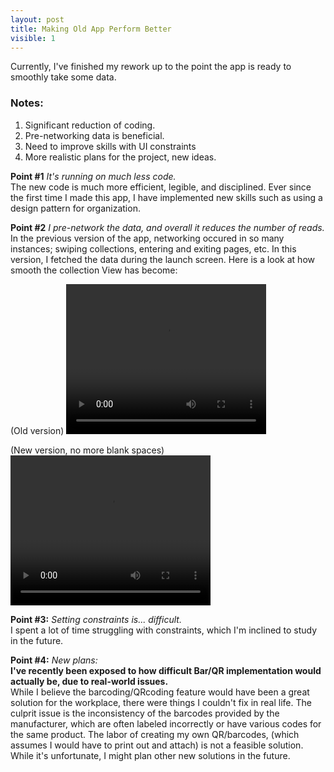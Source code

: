 ```yaml
---
layout: post
title: Making Old App Perform Better
visible: 1
---
```


Currently, I've finished my rework up to the point the app is ready to smoothly take some data. 

<h3>Notes:</h3>

<ol>
  <li>Significant reduction of coding.</li>
  <li>Pre-networking data is beneficial.</li>
  <li>Need to improve skills with UI constraints</li>
  <li>More realistic plans for the project, new ideas.</li>
</ol> 

<p>
<b>Point #1</b> <i>It's running on much less code.</i><br />
The new code is much more efficient, legible, and disciplined. Ever since the first time I made this app, I have implemented new skills such as using a design pattern for organization.
</p>  

<b>Point #2</b> <i>I pre-network the data, and overall it reduces the number of reads.</i><br />
In the previous version of the app, networking occured in so many instances; swiping collections, entering and exiting pages, etc. 
In this version, I fetched the data during the launch screen. Here is a look at how smooth the collection View has become:

(Old version)
<video width="320" height="240" controls>
  <source type="video/mp4" src="https://mikio1998.github.io/images/11_2_2020//Collection_Recording_1.mp4">
</video>

(New version, no more blank spaces)
<video width="320" height="240" controls>
  <source type="video/mp4" src="https://mikio1998.github.io/images/11_2_2020//Collection_Recording_2.mp4">
</video>

<b>Point #3:</b> <i>Setting constraints is... difficult.</i><br />
I spent a lot of time struggling with constraints, which I'm inclined to study in the future.

<b>Point #4:</b> <i>New plans:</i><br />
<b>I've recently been exposed to how difficult Bar/QR implementation would actually be, due to real-world issues.</b><br />
While I believe the barcoding/QRcoding feature would have been a great solution for the workplace, there were things I couldn't fix in real life.
The culprit issue is the inconsistency of the barcodes provided by the manufacturer, which are often labeled incorrectly or have various codes for the same product. The labor of creating my own QR/barcodes, (which assumes I would have to print out and attach) is not a feasible solution. While it's unfortunate, I might plan other new solutions in the future.
